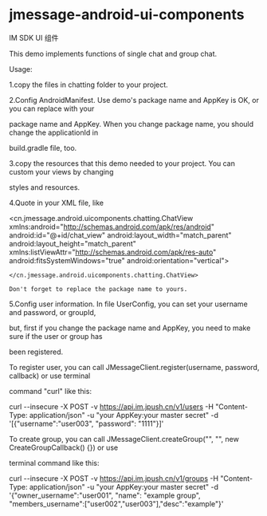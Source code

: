 # jmessage-android-ui-components
IM SDK UI 组件

This demo implements functions of single chat and group chat.

Usage:

1.copy the files in chatting folder to your project.

2.Config AndroidManifest. Use demo's package name and AppKey is OK, or you can replace with your

package name and AppKey. When you change package name, you should change the applicationId in 

build.gradle file, too.

3.copy the resources that this demo needed to your project. You can custom your views by changing

styles and resources.

4.Quote <ChatView> in your XML file, like

<cn.jmessage.android.uicomponents.chatting.ChatView xmlns:android="http://schemas.android.com/apk/res/android"
    android:id="@+id/chat_view"
    android:layout_width="match_parent"
    android:layout_height="match_parent"
    xmlns:listViewAttr="http://schemas.android.com/apk/res-auto"
    android:fitsSystemWindows="true"
    android:orientation="vertical">

    </cn.jmessage.android.uicomponents.chatting.ChatView>

    Don't forget to replace the package name to yours.

5.Config user information. In file UserConfig, you can set your username and password, or groupId,

but, first if you change the package name and AppKey, you need to make sure if the user or group has

been registered.

To register user, you can call JMessageClient.register(username, password, callback) or use terminal

command "curl" like this:

curl --insecure -X POST -v https://api.im.jpush.cn/v1/users -H "Content-Type: application/json" -u "your AppKey:your master secret" -d '[{"username":"user003", "password": "1111"}]'

To create group, you can call JMessageClient.createGroup("", "", new CreateGroupCallback() {}) or use

terminal command like this:

curl --insecure -X POST -v https://api.im.jpush.cn/v1/groups -H "Content-Type: application/json" -u "your AppKey:your master secret" -d '{"owner_username":"user001", "name": "example group", "members_username":["user002","user003"],"desc":"example"}'


